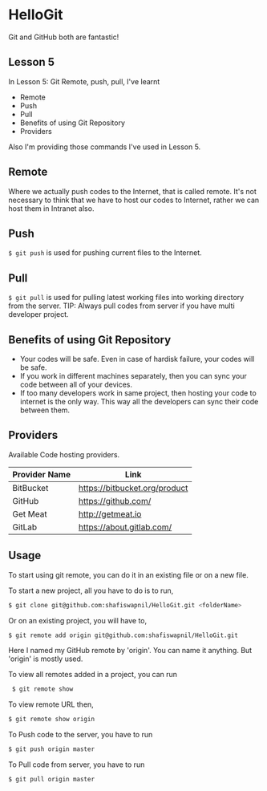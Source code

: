 # HelloGit
Git and GitHub both are fantastic!

## Lesson 5
In Lesson 5: Git Remote, push, pull, I've learnt
  - Remote
  - Push
  - Pull
  - Benefits of using Git Repository
  - Providers

Also I'm providing those commands I've used in Lesson 5.

## Remote
Where we actually push codes to the Internet, that is called remote. It's not necessary to think that we have to host our codes to Internet, rather we can host them in Intranet also.

## Push
``` $ git push ``` is used for pushing current files to the Internet.

## Pull
``` $ git pull ``` is used for pulling latest working files into working directory from the server.
TIP: Always pull codes from server if you have multi developer project.

## Benefits of using Git Repository
   - Your codes will be safe. Even in case of hardisk failure, your codes will be safe.
   - If you work in different machines separately, then you can sync your code between all of your devices.
   - If too many developers work in same project, then hosting your code to internet is the only way. This way all the developers can sync their code between them.

## Providers
Available Code hosting providers.

| Provider Name | Link |
| ------ | ------ |
| BitBucket | https://bitbucket.org/product |
| GitHub | https://github.com/ |
| Get Meat | http://getmeat.io |
| GitLab | https://about.gitlab.com/ |

## Usage
To start using git remote, you can do it in an existing file or on a new file.

To start a new project, all you have to do is to run,
```sh
$ git clone git@github.com:shafiswapnil/HelloGit.git <folderName>
```

Or on an existing project, you will have to,
```sh
$ git remote add origin git@github.com:shafiswapnil/HelloGit.git
```
Here I named my GitHub remote by 'origin'. You can name it anything. But 'origin' is mostly used.

To view all remotes added in a project, you can run
```sh
 $ git remote show
```

To view remote URL then,
```sh
$ git remote show origin
```

To Push code to the server, you have to run
```sh
$ git push origin master
```

To Pull code from server, you have to run
```sh
$ git pull origin master
```
